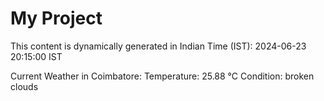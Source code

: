 # My Project

This content is dynamically generated in Indian Time (IST): 2024-06-23 20:15:00 IST


Current Weather in Coimbatore:
Temperature: 25.88 °C
Condition: broken clouds
